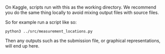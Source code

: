 On Kaggle, scripts run with this as the working directory. We recommend you do the same thing locally to avoid mixing output files with source files.

So for example run a script like so:

`python3 ../src/measurement_locations.py`

Then any outputs such as the submission file, or graphical representations, will end up here.

